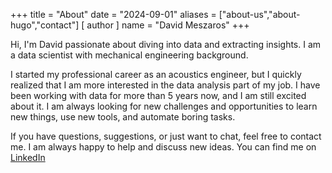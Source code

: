 +++
title = "About"
date = "2024-09-01"
aliases = ["about-us","about-hugo","contact"]
[ author ]
  name = "David Meszaros"
+++

Hi, I'm David passionate about diving into data and extracting insights. I am a data scientist with mechanical engineering background. 
 
I started my professional career as an acoustics engineer, but I quickly realized that I am more interested in the data analysis part of my job. I have been working with data for more than 5 years now, and I am still excited about it. I am always looking for new challenges and opportunities to learn new things, use new tools, and automate boring tasks. 

If you have questions, suggestions, or just want to chat, feel free to contact me. I am always happy to help and discuss new ideas. You can find me on [LinkedIn](https://www.linkedin.com/in/meszarosdavid91/)